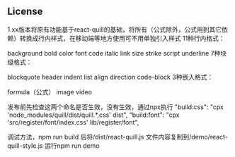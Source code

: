 
## License

1.xx版本将原有功能基于react-quill的基础，将所有（公式除外，公式用到其它依赖）转换成行内样式，在移动端等地方使用可不用单独引入样式
11种行内格式：

background
bold
color
font
code
italic
link
size
strike
script
underline
7种块级格式：

blockquote
header
indent
list
align
direction
code-block
3种嵌入格式：

formula（公式）
image
video

发布前先检查这两个命名是否生效，没有生效，通过npx执行
"build:css": "cpx 'node_modules/quill/dist/quill.*.css' dist",
"build:font": "cpx 'src/register/font/index.css' lib/register/font",


调试方法，npm run build 后将/dist/react-quill.js 文件内容复制到/demo/react-quill-style.js
运行npm run demo
